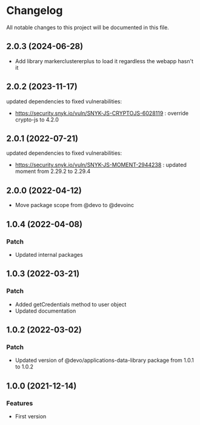 # Changelog

All notable changes to this project will be documented in this file.

## 2.0.3 (2024-06-28)

- Add library markerclustererplus to load it regardless the webapp hasn't it

## 2.0.2 (2023-11-17)

updated dependencies to fixed vulnerabilities:

- https://security.snyk.io/vuln/SNYK-JS-CRYPTOJS-6028119 : override crypto-js to 4.2.0

## 2.0.1 (2022-07-21)

updated dependencies to fixed vulnerabilities:

- https://security.snyk.io/vuln/SNYK-JS-MOMENT-2944238 : updated moment from 2.29.2 to 2.29.4

## 2.0.0 (2022-04-12)

- Move package scope from @devo to @devoinc

## 1.0.4 (2022-04-08)

### Patch

- Updated internal packages

## 1.0.3 (2022-03-21)

### Patch

- Added getCredentials method to user object
- Updated documentation

## 1.0.2 (2022-03-02)

### Patch

- Updated version of @devo/applications-data-library package from 1.0.1 to 1.0.2

## 1.0.0 (2021-12-14)

### Features

- First version

